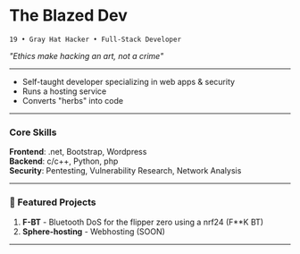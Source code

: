 # The Blazed Dev
`19 • Gray Hat Hacker • Full-Stack Developer`  

*"Ethics make hacking an art, not a crime"*

---
- Self-taught developer specializing in web apps & security  
- Runs a hosting service  
- Converts "herbs" into code    

---

### Core Skills  
**Frontend**: .net, Bootstrap, Wordpress  
**Backend**: c/c++, Python, php  
**Security**: Pentesting, Vulnerability Research, Network Analysis    

---

### 🌟 Featured Projects  
1. **F-BT** - Bluetooth DoS for the flipper zero using a nrf24 (F**K BT)   
2. **Sphere-hosting** - Webhosting (SOON) 

---

